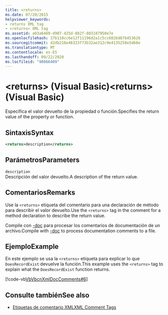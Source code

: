 ```yaml
---
title: <returns>
ms.date: 07/20/2015
helpviewer_keywords:
- returns XML tag
- <returns> XML tag
ms.assetid: a03a6469-d907-425d-882f-083187950e7e
ms.openlocfilehash: 37b110cc6e12f11196d2a1c5cc6026d87b453626
ms.sourcegitcommit: d2db216e46323f73b32ae312c9e4135258e5d68e
ms.translationtype: MT
ms.contentlocale: es-ES
ms.lasthandoff: 09/22/2020
ms.locfileid: "90866409"
---
```

# <a name="returns-visual-basic"></a><span data-ttu-id="52353-101">\<returns> (Visual Basic)</span><span class="sxs-lookup"><span data-stu-id="52353-101">\<returns> (Visual Basic)</span></span>

<span data-ttu-id="52353-102">Especifica el valor devuelto de la propiedad o función.</span><span class="sxs-lookup"><span data-stu-id="52353-102">Specifies the return value of the property or function.</span></span>  
  
## <a name="syntax"></a><span data-ttu-id="52353-103">Sintaxis</span><span class="sxs-lookup"><span data-stu-id="52353-103">Syntax</span></span>  
  
```xml  
<returns>description</returns>  
```  
  
## <a name="parameters"></a><span data-ttu-id="52353-104">Parámetros</span><span class="sxs-lookup"><span data-stu-id="52353-104">Parameters</span></span>  

 `description`  
 <span data-ttu-id="52353-105">Descripción del valor devuelto.</span><span class="sxs-lookup"><span data-stu-id="52353-105">A description of the return value.</span></span>  
  
## <a name="remarks"></a><span data-ttu-id="52353-106">Comentarios</span><span class="sxs-lookup"><span data-stu-id="52353-106">Remarks</span></span>  

 <span data-ttu-id="52353-107">Use la `<returns>` etiqueta del comentario para una declaración de método para describir el valor devuelto.</span><span class="sxs-lookup"><span data-stu-id="52353-107">Use the `<returns>` tag in the comment for a method declaration to describe the return value.</span></span>  
  
 <span data-ttu-id="52353-108">Compile con [-doc](../../reference/command-line-compiler/doc.md) para procesar los comentarios de documentación de un archivo.</span><span class="sxs-lookup"><span data-stu-id="52353-108">Compile with [-doc](../../reference/command-line-compiler/doc.md) to process documentation comments to a file.</span></span>  
  
## <a name="example"></a><span data-ttu-id="52353-109">Ejemplo</span><span class="sxs-lookup"><span data-stu-id="52353-109">Example</span></span>  

 <span data-ttu-id="52353-110">En este ejemplo se usa la `<returns>` etiqueta para explicar lo que `DoesRecordExist` devuelve la función.</span><span class="sxs-lookup"><span data-stu-id="52353-110">This example uses the `<returns>` tag to explain what the `DoesRecordExist` function returns.</span></span>  
  
 [!code-vb[VbVbcnXmlDocComments#6](~/samples/snippets/visualbasic/VS_Snippets_VBCSharp/VbVbcnXmlDocComments/VB/Class1.vb#6)]  
  
## <a name="see-also"></a><span data-ttu-id="52353-111">Consulte también</span><span class="sxs-lookup"><span data-stu-id="52353-111">See also</span></span>

- [<span data-ttu-id="52353-112">Etiquetas de comentario XML</span><span class="sxs-lookup"><span data-stu-id="52353-112">XML Comment Tags</span></span>](index.md)
